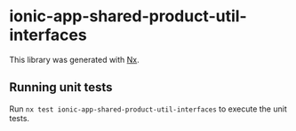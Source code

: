 # ionic-app-shared-product-util-interfaces

This library was generated with [Nx](https://nx.dev).

## Running unit tests

Run `nx test ionic-app-shared-product-util-interfaces` to execute the unit tests.
